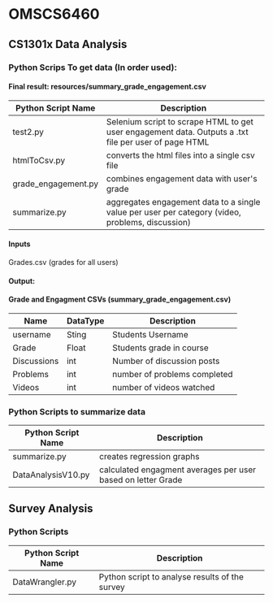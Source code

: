 # OMSCS6460


## CS1301x Data Analysis

### Python Scrips To get data (In order used):

#### Final result: resources/summary_grade_engagement.csv

|Python Script Name | Description|
| ------------ | ----------- |
| test2.py| Selenium script to scrape HTML to get user engagement data. Outputs a .txt file per user of page HTML|
| htmlToCsv.py | converts the html files into a single csv file |
| grade_engagement.py | combines engagement data with user's grade |
| summarize.py | aggregates engagement data to a single value per user per category (video, problems, discussion) |

#### Inputs 

Grades.csv (grades for all users)

#### Output: 

#### Grade and Engagment CSVs (summary_grade_engagement.csv)
| Name | DataType | Description |
| ---- | -------- | ----------- |
|username | Sting | Students Username |
|Grade | Float | Students grade in course |
|Discussions | int | Number of discussion posts |
|Problems  | int | number of problems completed |
|Videos | int | number of videos watched  |


### Python Scripts to summarize data

|Python Script Name | Description|
| ------------ | ----------- |
| summarize.py | creates regression graphs |
| DataAnalysisV10.py | calculated engagment averages per user based on letter Grade | 

## Survey Analysis

### Python Scripts

|Python Script Name | Description|
| ------------ | ----------- |
| DataWrangler.py| Python script to analyse results of the survey |






